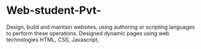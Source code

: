# Web-student-Pvt-
Design, build and maintain websites, using authoring or scripting languages to perform these operations. Designed dynamic pages using web technologies HTML, CSS, Javascript,
